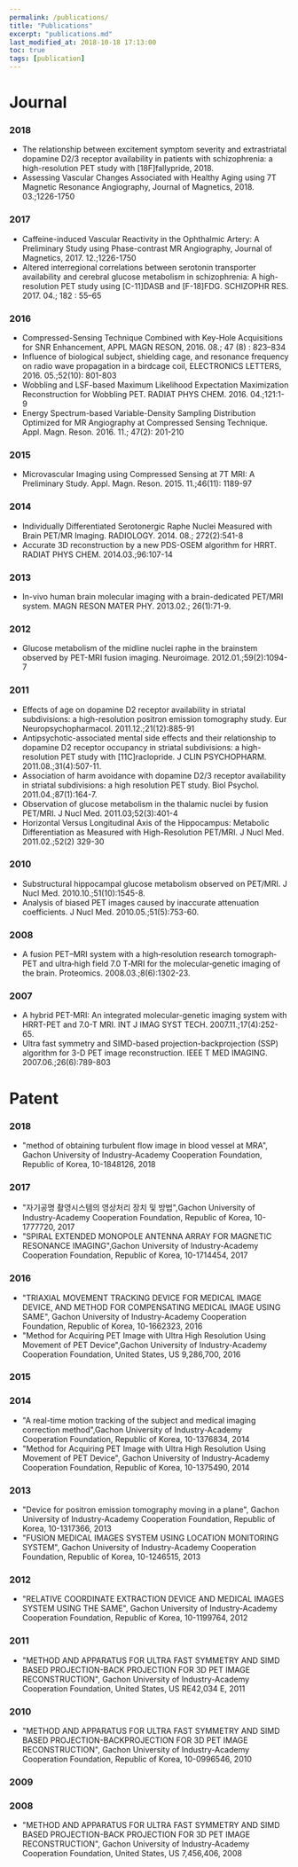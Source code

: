 ```yaml
---
permalink: /publications/
title: "Publications"
excerpt: "publications.md"
last_modified_at: 2018-10-18 17:13:00
toc: true
tags: [publication]
---
```


# Journal

### 2018

* The relationship between excitement symptom severity and extrastriatal dopamine D2/3 receptor availability in patients with schizophrenia: a high-resolution PET study with [18F]fallypride, 2018. 
* Assessing Vascular Changes Associated with Healthy Aging using 7T Magnetic Resonance Angiography, Journal of Magnetics, 2018. 03.;1226-1750

### 2017

* Caffeine-induced Vascular Reactivity in the Ophthalmic Artery: A Preliminary Study using Phase-contrast MR Angiography, Journal of Magnetics, 2017. 12.;1226-1750
* Altered interregional correlations between serotonin transporter availability and cerebral glucose metabolism in schizophrenia: A high-resolution PET study using [C-11]DASB and [F-18]FDG. SCHIZOPHR RES. 2017. 04.; 182 : 55–65

### 2016

* Compressed-Sensing Technique Combined with Key-Hole Acquisitions for SNR Enhancement, APPL MAGN RESON, 2016. 08.; 47 (8) : 823–834
* Influence of biological subject, shielding cage, and resonance frequency on radio wave propagation in a birdcage coil, ELECTRONICS LETTERS, 2016. 05.;52(10): 801-803
* Wobbling and LSF-based Maximum Likelihood Expectation Maximization Reconstruction for Wobbling PET. RADIAT PHYS CHEM. 2016. 04.;121:1-9 
* Energy Spectrum-based Variable-Density Sampling Distribution Optimized for MR Angiography at Compressed Sensing Technique. Appl. Magn. Reson. 2016. 11.; 47(2): 201-210

### 2015

* Microvascular Imaging using Compressed Sensing at 7T MRI: A Preliminary Study. Appl. Magn. Reson. 2015. 11.;46(11): 1189-97

### 2014

* Individually Differentiated Serotonergic Raphe Nuclei Measured with Brain PET/MR Imaging. RADIOLOGY. 2014. 08.; 272(2):541-8
* Accurate 3D reconstruction by a new PDS-OSEM algorithm for HRRT. RADIAT PHYS CHEM. 2014.03.;96:107-14

### 2013

* In-vivo human brain molecular imaging with a brain-dedicated PET/MRI system. MAGN RESON MATER PHY. 2013.02.; 26(1):71-9.

### 2012

* Glucose metabolism of the midline nuclei raphe in the brainstem observed by PET-MRI fusion imaging. Neuroimage. 2012.01.;59(2):1094-7

### 2011

* Effects of age on dopamine D2 receptor availability in striatal subdivisions: a high-resolution positron emission tomography study. Eur Neuropsychopharmacol. 2011.12.;21(12):885-91
* Antipsychotic-associated mental side effects and their relationship to dopamine D2 receptor occupancy in striatal subdivisions: a high-resolution PET study with [11C]raclopride. J CLIN PSYCHOPHARM. 2011.08.;31(4):507-11.
* Association of harm avoidance with dopamine D2/3 receptor availability in striatal subdivisions: a high resolution PET study. Biol Psychol. 2011.04.;87(1):164-7.
* Observation of glucose metabolism in the thalamic nuclei by fusion PET/MRI. J Nucl Med. 2011.03;52(3):401-4
* Horizontal Versus Longitudinal Axis of the Hippocampus: Metabolic Differentiation as Measured with High-Resolution PET/MRI. J Nucl Med. 2011.02.;52(2) 329-30

### 2010

* Substructural hippocampal glucose metabolism observed on PET/MRI. J Nucl Med. 2010.10.;51(10):1545-8.
* Analysis of biased PET images caused by inaccurate attenuation coefficients. J Nucl Med. 2010.05.;51(5):753-60.

### 2008

* A fusion PET–MRI system with a high‐resolution research tomograph‐PET and ultra‐high field 7.0 T‐MRI for the molecular‐genetic imaging of the brain. Proteomics. 2008.03.;8(6):1302-23.

### 2007

* A hybrid PET-MRI: An integrated molecular-genetic imaging system with HRRT-PET and 7.0-T MRI. INT J IMAG SYST TECH. 2007.11.;17(4):252-65.
* Ultra fast symmetry and SIMD-based projection-backprojection (SSP) algorithm for 3-D PET image reconstruction. IEEE T MED IMAGING. 2007.06.;26(6):789-803

# Patent

### 2018

* "method of obtaining turbulent flow image in blood vessel at MRA", Gachon University of Industry-Academy Cooperation Foundation, Republic of Korea, 10-1848126, 2018

### 2017

* "자기공명 촬영시스템의 영상처리 장치 및 방법",Gachon University of Industry-Academy Cooperation Foundation, Republic of Korea, 10-1777720, 2017
* "SPIRAL EXTENDED MONOPOLE ANTENNA ARRAY FOR MAGNETIC RESONANCE IMAGING",Gachon University of Industry-Academy Cooperation Foundation, Republic of Korea, 10-1714454, 2017

### 2016

* "TRIAXIAL MOVEMENT TRACKING DEVICE FOR MEDICAL IMAGE DEVICE, AND METHOD FOR COMPENSATING MEDICAL IMAGE USING SAME", Gachon University of Industry-Academy Cooperation Foundation, Republic of Korea, 10-1662323, 2016
* "Method for Acquiring PET Image with Ultra High Resolution Using Movement of PET Device",Gachon University of Industry-Academy Cooperation Foundation, United States, US 9,286,700, 2016

### 2015

### 2014

* "A real-time motion tracking of the subject and medical imaging correction method",Gachon University of Industry-Academy Cooperation Foundation, Republic of Korea, 10-1376834, 2014
* "Method for Acquiring PET Image with Ultra High Resolution Using Movement of PET Device", Gachon University of Industry-Academy Cooperation Foundation, Republic of Korea, 10-1375490, 2014

### 2013

* "Device for positron emission tomography moving in a plane", Gachon University of Industry-Academy Cooperation Foundation, Republic of Korea, 10-1317366, 2013
* "FUSION MEDICAL IMAGES SYSTEM USING LOCATION MONITORING SYSTEM", Gachon University of Industry-Academy Cooperation Foundation, Republic of Korea, 10-1246515, 2013

### 2012

* "RELATIVE COORDINATE EXTRACTION DEVICE AND MEDICAL IMAGES SYSTEM USING THE SAME", Gachon University of Industry-Academy Cooperation Foundation, Republic of Korea, 10-1199764, 2012

### 2011

* "METHOD AND APPARATUS FOR ULTRA FAST SYMMETRY AND SIMD BASED PROJECTION-BACK PROJECTION FOR 3D PET IMAGE RECONSTRUCTION", Gachon University of Industry-Academy Cooperation Foundation, United States, US RE42,034 E, 2011

### 2010

* "METHOD AND APPARATUS FOR ULTRA FAST SYMMETRY AND SIMD BASED PROJECTION-BACKPROJECTION FOR 3D PET IMAGE RECONSTRUCTION", Gachon University of Industry-Academy Cooperation Foundation, Republic of Korea, 10-0996546, 2010

### 2009

### 2008

* "METHOD AND APPARATUS FOR ULTRA FAST SYMMETRY AND SIMD BASED PROJECTION-BACK PROJECTION FOR 3D PET IMAGE RECONSTRUCTION", Gachon University of Industry-Academy Cooperation Foundation, United States, US 7,456,406, 2008
